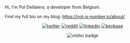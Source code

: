 Hi, I'm Pol Dellaiera, a developer from Belgium.

Find my full bio on my blog: https://not-a-number.io/about/

<p align="center">
  <a href="https://twitter.com/drupol"><img src="https://img.icons8.com/color/96/000000/twitter-squared.png" alt="twitter"/></a>
  <a href="https://www.reddit.com/user/drupol"><img src="https://img.icons8.com/color/96/000000/reddit.png" alt="reddit"/></a>
  <a href="https://www.linkedin.com/in/poldellaiera"><img src="https://img.icons8.com/color/96/000000/linkedin.png" alt="linkedin"/></a>
  <a href="https://keybase.io/poldellaiera"><img src="https://img.icons8.com/windows/96/000000/keybase2.png" alt="keybase"/></a>
</p>

<p  align="center">
  <img src="https://visitor-badge.glitch.me/badge?page_id=drupol.drupol" alt="visitor badge"/>
</p>
